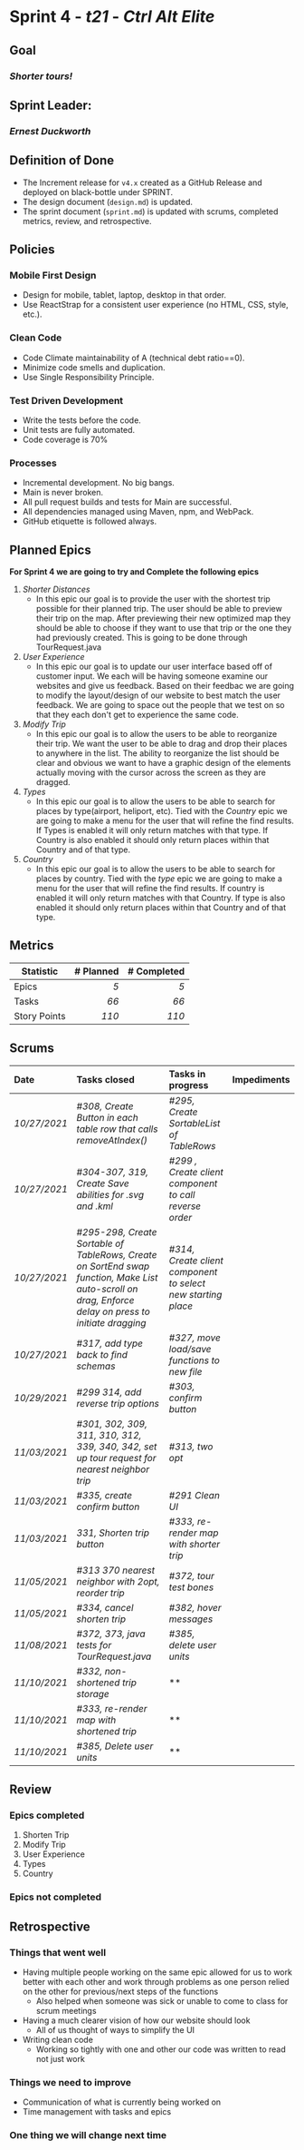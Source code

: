 # Sprint 4 - *t21* - *Ctrl Alt Elite*

## Goal
### *Shorter tours!*

## Sprint Leader: 
### *Ernest Duckworth*

## Definition of Done

* The Increment release for `v4.x` created as a GitHub Release and deployed on black-bottle under SPRINT.
* The design document (`design.md`) is updated.
* The sprint document (`sprint.md`) is updated with scrums, completed metrics, review, and retrospective.

## Policies

### Mobile First Design
* Design for mobile, tablet, laptop, desktop in that order.
* Use ReactStrap for a consistent user experience (no HTML, CSS, style, etc.).

### Clean Code
* Code Climate maintainability of A (technical debt ratio==0).
* Minimize code smells and duplication.
* Use Single Responsibility Principle.

### Test Driven Development
* Write the tests before the code.
* Unit tests are fully automated.
* Code coverage is 70%

### Processes
* Incremental development.  No big bangs.
* Main is never broken. 
* All pull request builds and tests for Main are successful.
* All dependencies managed using Maven, npm, and WebPack.
* GitHub etiquette is followed always.


## Planned Epics
**For Sprint 4 we are going to try and Complete the following epics**
1. *Shorter Distances*
    - In this epic our goal is to provide the user with the shortest trip possible for their planned trip. The user should be able to preview their trip on the map. After previewing their new optimized map they should be able to choose if they want to use that trip or the one they had previously created. This is going to be done through TourRequest.java 
2. *User Experience*
    - In this epic our goal is to update our user interface based off of customer input. We each will be having someone examine our websites and give us feedback. Based on their feedbac we are going to modify the layout/design of our website to best match the user feedback. We are going to space out the people that we test on so that they each don't get to experience the same code. 
3. *Modify Trip*
    - In this epic our goal is to allow the users to be able to reorganize their trip. We want the user to be able to drag and drop their places to anywhere in the list. The ability to reorganize the list should be clear and obvious we want to have a graphic design of the elements actually moving with the cursor across the screen as they are dragged. 
4. *Types*
    - In this epic our goal is to allow the users to be able to search for places by type(airport, heliport, etc). Tied with the *Country* epic we are going to make a menu for the user that will refine the find results. If Types is enabled it will only return matches with that type. If Country is also enabled it should only return places within that Country and of that type. 
5. *Country*
    - In this epic our goal is to allow the users to be able to search for places by country. Tied with the *type* epic we are going to make a menu for the user that will refine the find results. If country is enabled it will only return matches with that Country. If type is also enabled it should only return places within that Country and of that type. 




## Metrics

| Statistic | # Planned | # Completed |
| --- | ---: | ---: |
| Epics | *5* | *5* |
| Tasks |  *66*   | *66* | 
| Story Points |  *110*  | *110* | 


## Scrums

| Date | Tasks closed  | Tasks in progress | Impediments |
| :--- | :--- | :--- | :--- |
| *10/27/2021* | *#308, Create Button in each table row that calls removeAtIndex()* | *#295, Create SortableList of TableRows* |  | 
| *10/27/2021* | *#304-307, 319, Create Save abilities for .svg and .kml* | *#299 , Create client component to call reverse order* |  | 
| *10/27/2021* | *#295-298, Create Sortable of TableRows, Create on SortEnd swap function, Make List auto-scroll on drag, Enforce delay on press to initiate dragging* | *#314, Create client component to select new starting place* |  | 
| *10/27/2021* | *#317, add type back to find schemas* | *#327, move load/save functions to new file* |  | 
| *10/29/2021* | *#299 314, add reverse trip options* | *#303, confirm button* |  | 
| *11/03/2021* | *#301, 302, 309, 311, 310, 312, 339, 340, 342, set up tour request for nearest neighbor trip* | *#313, two opt* |  | 
| *11/03/2021* | *#335, create confirm button* | *#291 Clean UI* |  | 
| *11/03/2021* | *331, Shorten trip button* | *#333, re-render map with shorter trip* |  | 
| *11/05/2021* | *#313 370 nearest neighbor with 2opt, reorder trip* | *#372, tour test bones* |  | 
| *11/05/2021* | *#334, cancel shorten trip* | *#382, hover messages* |  | 
| *11/08/2021* | *#372, 373, java tests for TourRequest.java* | *#385, delete user units* |  | 
| *11/10/2021* | *#332, non-shortened trip storage* | ** |  | 
| *11/10/2021* | *#333, re-render map with shortened trip* | ** |  | 
| *11/10/2021* | *#385, Delete user units* | ** |  | 

## Review

### Epics completed 

1. Shorten Trip
2. Modify Trip
3. User Experience
4. Types
5. Country

### Epics not completed 

## Retrospective

### Things that went well
- Having multiple people working on the same epic allowed for us to work better with each other and work through problems as one person relied on the other for previous/next steps of the functions
    - Also helped when someone was sick or unable to come to class for scrum meetings
- Having a much clearer vision of how our website should look 
    - All of us thought of ways to simplify the UI 
- Writing clean code
    - Working so tightly with one and other our code was written to read not just work

### Things we need to improve
- Communication of what is currently being worked on
- Time management with tasks and epics

### One thing we will change next time